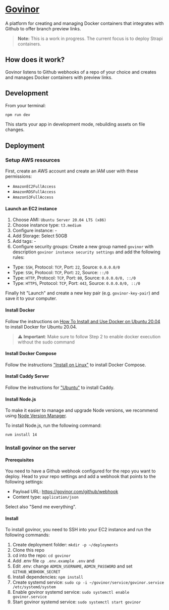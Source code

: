 # [Govinor](https://govinor.com)

A platform for creating and managing Docker containers that integrates with Github to offer branch preview links.

> **Note:** This is a work in progress. The current focus is to deploy Strapi containers.

## How does it work?

Govinor listens to Github webhooks of a repo of your choice and creates and manages Docker containers with preview links.

## Development

From your terminal:

```sh
npm run dev
```

This starts your app in development mode, rebuilding assets on file changes.

## Deployment

### Setup AWS resources

First, create an AWS account and create an IAM user with these permissions:

- `AmazonEC2FullAccess`
- `AmazonRDSFullAccess`
- `AmazonS3FullAccess`

#### Launch an EC2 instance

1. Choose AMI: `Ubuntu Server 20.04 LTS (x86)`
2. Choose instance type: `t3.medium`
3. Configure instance: -
4. Add Storage: Select 50GB
5. Add tags: -
6. Configure security groups: Create a new group named `govinor` with description `govinor instance security settings` and add the following rules:

- Type: `SSH`, Protocol: `TCP`, Port: `22`, Source: `0.0.0.0/0`
- Type: `SSH`, Protocol: `TCP`, Port: `22`, Source: `::/0`
- Type: `HTTP`, Protocol: `TCP`, Port: `80`, Source: `0.0.0.0/0, ::/0`
- Type: `HTTPS`, Protocol: `TCP`, Port: `443`, Source: `0.0.0.0/0, ::/0`

Finally hit "Launch" and create a new key pair (e.g. `govinor-key-pair`) and save it to your computer.

#### Install Docker

Follow the instructions on [How To Install and Use Docker on Ubuntu 20.04](https://www.digitalocean.com/community/tutorials/how-to-install-and-use-docker-on-ubuntu-20-04) to install Docker for Ubuntu 20.04.

> :warning: **Important**: Make sure to follow Step 2 to enable docker execution without the sudo command

#### Install Docker Compose

Follow the instructions ["Install on Linux"](https://docs.docker.com/compose/cli-command/#install-on-linux) to install Docker Compose.

#### Install Caddy Server

Follow the instructions for ["Ubuntu"](https://caddyserver.com/docs/install#debian-ubuntu-raspbian) to install Caddy.

#### Install Node.js

To make it easier to manage and upgrade Node versions, we recommend using [Node Version Manager](https://github.com/nvm-sh/nvm#installing-and-updating).

To install Node.js, run the following command:

```sh
nvm install 14
```

### Install govinor on the server

#### Prerequisites

You need to have a Github webhook configured for the repo you want to deploy.
Head to your repo settings and add a webhook that points to the following settings:

- Payload URL: https://govinor.com/github/webhook
- Content type: `application/json`

Select also "Send me everything".

#### Install

To install govinor, you need to SSH into your EC2 instance and run the following commands:

1. Create deployment folder: `mkdir -p ~/deployments`
2. Clone this repo
3. cd into the repo: `cd govinor`
4. Add .env file `cp .env.example .env` and
5. Edit .env: change `ADMIN_USERNAME`, `ADMIN_PASSWORD` and set `GITHUB_WEBHOOK_SECRET`
6. Install dependencies: `npm install`
7. Create systemd service: `sudo cp -i ~/govinor/service/govinor.service /etc/systemd/system`
8. Enable govinor systemd service: `sudo systemctl enable govinor.service`
9. Start govinor systemd service: `sudo systemctl start govinor`
